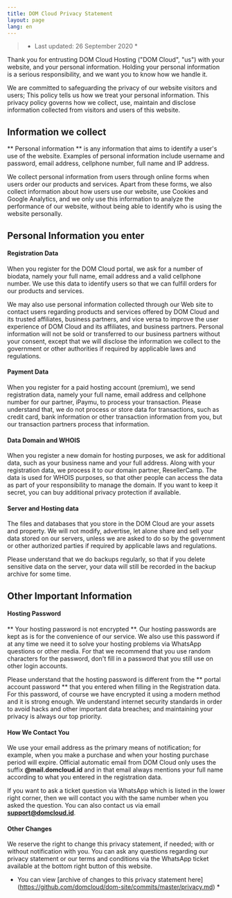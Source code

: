```yaml
---
title: DOM Cloud Privacy Statement
layout: page
lang: en
---
```


> * Last updated: 26 September 2020 *

Thank you for entrusting DOM Cloud Hosting ("DOM Cloud", "us") with your website, and your personal information. Holding your personal information is a serious responsibility, and we want you to know how we handle it.

We are committed to safeguarding the privacy of our website visitors and users; This policy tells us how we treat your personal information. This privacy policy governs how we collect, use, maintain and disclose information collected from visitors and users of this website.

## Information we collect

** Personal information ** is any information that aims to identify a user's use of the website. Examples of personal information include username and password, email address, cellphone number, full name and IP address.

We collect personal information from users through online forms when users order our products and services. Apart from these forms, we also collect information about how users use our website, use Cookies and Google Analytics, and we only use this information to analyze the performance of our website, without being able to identify who is using the website personally.

## Personal Information you enter

#### Registration Data

When you register for the DOM Cloud portal, we ask for a number of biodata, namely your full name, email address and a valid cellphone number. We use this data to identify users so that we can fulfill orders for our products and services.

We may also use personal information collected through our Web site to contact users regarding products and services offered by DOM Cloud and its trusted affiliates, business partners, and vice versa to improve the user experience of DOM Cloud and its affiliates, and business partners. Personal information will not be sold or transferred to our business partners without your consent, except that we will disclose the information we collect to the government or other authorities if required by applicable laws and regulations.

#### Payment Data

When you register for a paid hosting account (premium), we send registration data, namely your full name, email address and cellphone number for our partner, iPaymu, to process your transaction. Please understand that, we do not process or store data for transactions, such as credit card, bank information or other transaction information from you, but our transaction partners process that information.

#### Data Domain and WHOIS

When you register a new domain for hosting purposes, we ask for additional data, such as your business name and your full address. Along with your registration data, we process it to our domain partner, ResellerCamp. The data is used for WHOIS purposes, so that other people can access the data as part of your responsibility to manage the domain. If you want to keep it secret, you can buy additional privacy protection if available.

#### Server and Hosting data

The files and databases that you store in the DOM Cloud are your assets and property. We will not modify, advertise, let alone share and sell your data stored on our servers, unless we are asked to do so by the government or other authorized parties if required by applicable laws and regulations.

Please understand that we do backups regularly, so that if you delete sensitive data on the server, your data will still be recorded in the backup archive for some time.

## Other Important Information

#### Hosting Password

** Your hosting password is not encrypted **. Our hosting passwords are kept as is for the convenience of our service. We also use this password if at any time we need it to solve your hosting problems via WhatsApp questions or other media. For that we recommend that you use random characters for the password, don't fill in a password that you still use on other login accounts.

Please understand that the hosting password is different from the ** portal account password ** that you entered when filling in the Registration data. For this password, of course we have encrypted it using a modern method and it is strong enough. We understand internet security standards in order to avoid hacks and other important data breaches; and maintaining your privacy is always our top priority.

#### How We Contact You

We use your email address as the primary means of notification; for example, when you make a purchase and when your hosting purchase period will expire. Official automatic email from DOM Cloud only uses the suffix **@mail.domcloud.id** and in that email always mentions your full name according to what you entered in the registration data.

If you want to ask a ticket question via WhatsApp which is listed in the lower right corner, then we will contact you with the same number when you asked the question. You can also contact us via email **support@domcloud.id**.

#### Other Changes

We reserve the right to change this privacy statement, if needed; with or without notification with you. You can ask any questions regarding our privacy statement or our terms and conditions via the WhatsApp ticket available at the bottom right button of this website.

* You can view [archive of changes to this privacy statement here] (https://github.com/domcloud/dom-site/commits/master/privacy.md) *